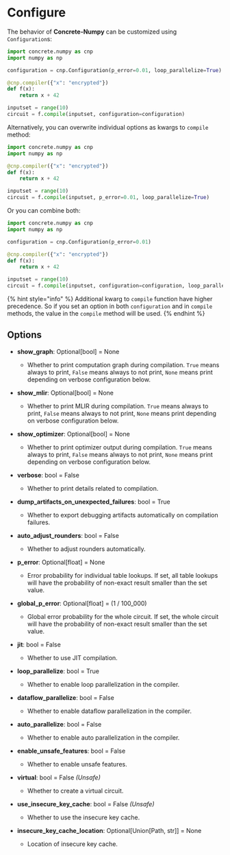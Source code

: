 # Configure

The behavior of **Concrete-Numpy** can be customized using `Configuration`s:

```python
import concrete.numpy as cnp
import numpy as np

configuration = cnp.Configuration(p_error=0.01, loop_parallelize=True)

@cnp.compiler({"x": "encrypted"})
def f(x):
    return x + 42

inputset = range(10)
circuit = f.compile(inputset, configuration=configuration)
```

Alternatively, you can overwrite individual options as kwargs to `compile` method:

```python
import concrete.numpy as cnp
import numpy as np

@cnp.compiler({"x": "encrypted"})
def f(x):
    return x + 42

inputset = range(10)
circuit = f.compile(inputset, p_error=0.01, loop_parallelize=True)
```

Or you can combine both:

```python
import concrete.numpy as cnp
import numpy as np

configuration = cnp.Configuration(p_error=0.01)

@cnp.compiler({"x": "encrypted"})
def f(x):
    return x + 42

inputset = range(10)
circuit = f.compile(inputset, configuration=configuration, loop_parallelize=True)
```

{% hint style="info" %}
Additional kwarg to `compile` function have higher precedence. So if you set an option in both `configuration` and in `compile` methods, the value in the `compile` method will be used.
{% endhint %}

## Options

* **show\_graph**: Optional[bool] = None
  * Whether to print computation graph during compilation.
    `True` means always to print, `False` means always to not print, `None` means print depending on verbose configuration below.

* **show\_mlir**: Optional[bool] = None
  * Whether to print MLIR during compilation.
    `True` means always to print, `False` means always to not print, `None` means print depending on verbose configuration below.

* **show\_optimizer**: Optional[bool] = None
  * Whether to print optimizer output during compilation.
    `True` means always to print, `False` means always to not print, `None` means print depending on verbose configuration below.

* **verbose**: bool = False
  * Whether to print details related to compilation.
  
* **dump\_artifacts\_on\_unexpected\_failures**: bool = True
  * Whether to export debugging artifacts automatically on compilation failures.

* **auto_adjust_rounders**: bool = False
    * Whether to adjust rounders automatically.

* **p_error**: Optional[float] = None
  * Error probability for individual table lookups. If set, all table lookups will have the probability of non-exact result smaller than the set value.

* **global_p_error**: Optional[float] = (1 / 100_000)
    * Global error probability for the whole circuit. If set, the whole circuit will have the probability of non-exact result smaller than the set value.

* **jit**: bool = False
  * Whether to use JIT compilation.

* **loop\_parallelize**: bool = True
  * Whether to enable loop parallelization in the compiler.

* **dataflow\_parallelize**: bool = False
  * Whether to enable dataflow parallelization in the compiler.

* **auto\_parallelize**: bool = False
  * Whether to enable auto parallelization in the compiler.

* **enable\_unsafe\_features**: bool = False
  * Whether to enable unsafe features.

* **virtual**: bool = False _(Unsafe)_
  * Whether to create a virtual circuit.

* **use\_insecure\_key\_cache**: bool = False _(Unsafe)_
  * Whether to use the insecure key cache.

* **insecure\_key\_cache\_location**: Optional\[Union\[Path, str]] = None
  * Location of insecure key cache.
